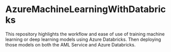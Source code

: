 # AzureMachineLearningWithDatabricks
This repository highlights the workflow and ease of use of training machine learning or deep learning models using Azure Databricks. Then deploying those models on both the AML Service and Azure Databricks. 
